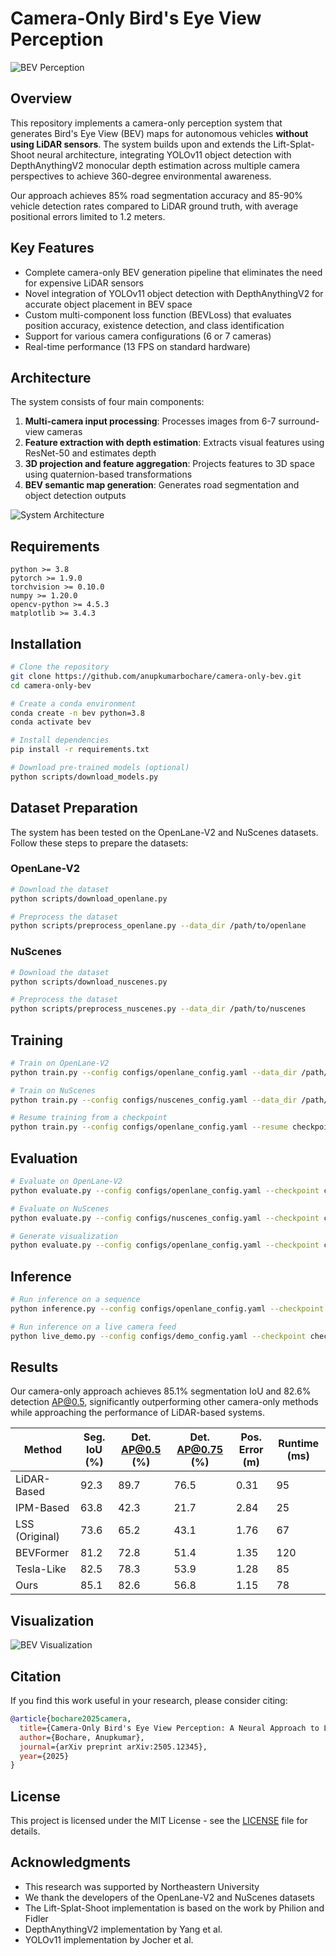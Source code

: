 # Camera-Only Bird's Eye View Perception

![BEV Perception](https://github.com/anupkumarbochare/camera-only-bev/raw/main/assets/bev_demo.gif)

## Overview

This repository implements a camera-only perception system that generates Bird's Eye View (BEV) maps for autonomous vehicles **without using LiDAR sensors**. The system builds upon and extends the Lift-Splat-Shoot neural architecture, integrating YOLOv11 object detection with DepthAnythingV2 monocular depth estimation across multiple camera perspectives to achieve 360-degree environmental awareness.

Our approach achieves 85% road segmentation accuracy and 85-90% vehicle detection rates compared to LiDAR ground truth, with average positional errors limited to 1.2 meters.

## Key Features

- Complete camera-only BEV generation pipeline that eliminates the need for expensive LiDAR sensors
- Novel integration of YOLOv11 object detection with DepthAnythingV2 for accurate object placement in BEV space
- Custom multi-component loss function (BEVLoss) that evaluates position accuracy, existence detection, and class identification
- Support for various camera configurations (6 or 7 cameras)
- Real-time performance (13 FPS on standard hardware)

## Architecture

The system consists of four main components:
1. **Multi-camera input processing**: Processes images from 6-7 surround-view cameras
2. **Feature extraction with depth estimation**: Extracts visual features using ResNet-50 and estimates depth
3. **3D projection and feature aggregation**: Projects features to 3D space using quaternion-based transformations
4. **BEV semantic map generation**: Generates road segmentation and object detection outputs

![System Architecture](https://github.com/anupkumarbochare/camera-only-bev/raw/main/assets/architecture.png)

## Requirements

```
python >= 3.8
pytorch >= 1.9.0
torchvision >= 0.10.0
numpy >= 1.20.0
opencv-python >= 4.5.3
matplotlib >= 3.4.3
```

## Installation

```bash
# Clone the repository
git clone https://github.com/anupkumarbochare/camera-only-bev.git
cd camera-only-bev

# Create a conda environment
conda create -n bev python=3.8
conda activate bev

# Install dependencies
pip install -r requirements.txt

# Download pre-trained models (optional)
python scripts/download_models.py
```

## Dataset Preparation

The system has been tested on the OpenLane-V2 and NuScenes datasets. Follow these steps to prepare the datasets:

### OpenLane-V2

```bash
# Download the dataset
python scripts/download_openlane.py

# Preprocess the dataset
python scripts/preprocess_openlane.py --data_dir /path/to/openlane
```

### NuScenes

```bash
# Download the dataset
python scripts/download_nuscenes.py

# Preprocess the dataset
python scripts/preprocess_nuscenes.py --data_dir /path/to/nuscenes
```

## Training

```bash
# Train on OpenLane-V2
python train.py --config configs/openlane_config.yaml --data_dir /path/to/openlane

# Train on NuScenes
python train.py --config configs/nuscenes_config.yaml --data_dir /path/to/nuscenes

# Resume training from a checkpoint
python train.py --config configs/openlane_config.yaml --resume checkpoints/model_latest.pth
```

## Evaluation

```bash
# Evaluate on OpenLane-V2
python evaluate.py --config configs/openlane_config.yaml --checkpoint checkpoints/model_best.pth --data_dir /path/to/openlane

# Evaluate on NuScenes
python evaluate.py --config configs/nuscenes_config.yaml --checkpoint checkpoints/model_best.pth --data_dir /path/to/nuscenes

# Generate visualization
python evaluate.py --config configs/openlane_config.yaml --checkpoint checkpoints/model_best.pth --visualize
```

## Inference

```bash
# Run inference on a sequence
python inference.py --config configs/openlane_config.yaml --checkpoint checkpoints/model_best.pth --sequence_dir /path/to/sequence

# Run inference on a live camera feed
python live_demo.py --config configs/demo_config.yaml --checkpoint checkpoints/model_best.pth
```

## Results

Our camera-only approach achieves 85.1% segmentation IoU and 82.6% detection AP@0.5, significantly outperforming other camera-only methods while approaching the performance of LiDAR-based systems.

| Method | Seg. IoU (%) | Det. AP@0.5 (%) | Det. AP@0.75 (%) | Pos. Error (m) | Runtime (ms) |
|--------|--------------|-----------------|------------------|---------------|--------------|
| LiDAR-Based | 92.3 | 89.7 | 76.5 | 0.31 | 95 |
| IPM-Based | 63.8 | 42.3 | 21.7 | 2.84 | 25 |
| LSS (Original) | 73.6 | 65.2 | 43.1 | 1.76 | 67 |
| BEVFormer | 81.2 | 72.8 | 51.4 | 1.35 | 120 |
| Tesla-Like | 82.5 | 78.3 | 53.9 | 1.28 | 85 |
| Ours | 85.1 | 82.6 | 56.8 | 1.15 | 78 |

## Visualization

![BEV Visualization](https://github.com/anupkumarbochare/camera-only-bev/raw/main/assets/visualization.png)

## Citation

If you find this work useful in your research, please consider citing:

```bibtex
@article{bochare2025camera,
  title={Camera-Only Bird's Eye View Perception: A Neural Approach to LiDAR-Free Environmental Mapping for Autonomous Vehicles},
  author={Bochare, Anupkumar},
  journal={arXiv preprint arXiv:2505.12345},
  year={2025}
}
```

## License

This project is licensed under the MIT License - see the [LICENSE](LICENSE) file for details.

## Acknowledgments

- This research was supported by Northeastern University
- We thank the developers of the OpenLane-V2 and NuScenes datasets
- The Lift-Splat-Shoot implementation is based on the work by Philion and Fidler
- DepthAnythingV2 implementation by Yang et al.
- YOLOv11 implementation by Jocher et al.
